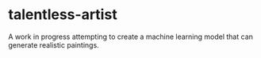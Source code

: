 # talentless-artist
A work in progress attempting to create a machine learning model that can generate realistic paintings.
